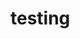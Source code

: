 <html>
  <title>
      Mohammad Abu Yousuf
    </title>
  
  <body>
  <h1> testing </h1>
  
  </body>
  <html>
